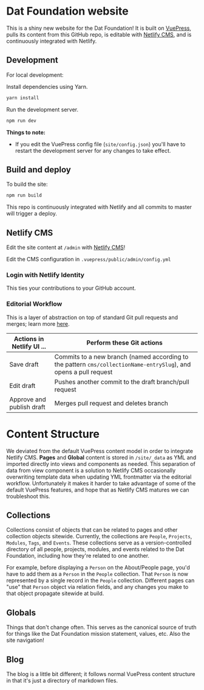 # Dat Foundation website

This is a shiny new website for the Dat Foundation! It is built on [VuePress](https://vuepress.vuejs.org/), pulls its content from this GitHub repo, is editable with [Netlify CMS](https://www.netlifycms.org/), and is continuously integrated with Netlify. 

## Development

For local development:

Install dependencies using Yarn.

```bash 
yarn install
```

Run the development server.

```bash
npm run dev 
```

**Things to note:**
- If you edit the VuePress config file (`site/config.json`) you'll have to restart the development server for any changes to take effect.


## Build and deploy

To build the site: 
```bash
npm run build 
```

This repo is continuously integrated with Netlify and all commits to master will trigger a deploy.


## Netlify CMS

Edit the site content at `/admin` with [Netlify CMS](https://www.netlifycms.org/)!

Edit the CMS configuration in `.vuepress/public/admin/config.yml`


### Login with Netlify Identity
This ties your contributions to your GitHub account.

### Editorial Workflow
This is a layer of abstraction on top of standard Git pull requests and merges; learn more [here](https://www.netlifycms.org/docs/configuration-options/#publish-mode).

| Actions in Netlify UI ... | Perform these Git actions                                                                                         |
| ------------------------- | ----------------------------------------------------------------------------------------------------------------- |
| Save draft                | Commits to a new branch (named according to the pattern `cms/collectionName-entrySlug`), and opens a pull request |
| Edit draft                | Pushes another commit to the draft branch/pull request                                                            |
| Approve and publish draft | Merges pull request and deletes branch                                                                            |


# Content Structure
We deviated from the default VuePress content model in order to integrate Netlify CMS. **Pages** and **Global** content is stored in `/site/_data` as YML and imported directly into views and components as needed. This separation of data from view component is a solution to Netlify CMS occasionally overwriting template data when updating YML frontmatter via the editorial workflow. Unfortunately it makes it harder to take advantage of some of the default VuePress features, and hope that as Netlify CMS matures we can troubleshoot this.


## Collections
Collections consist of objects that can be related to pages and other collection objects sitewide. Currently, the collections are `People`, `Projects`, `Modules`, `Tags`, and `Events`. These collections serve as a version-controlled directory of all people, projects, modules, and events related to the Dat Foundation, including how they're related to one another.

For example, before displaying a `Person` on the About/People page, you'd have to add them as a `Person` in the `People` collection. That `Person` is now represented by a single record in the `People` collection. Different pages can "use" that `Person` object via relation fields, and any changes you make to that object propagate sitewide at build.

## Globals
Things that don't change often. This serves as the canonical source of truth for things like the Dat Foundation mission statement, values, etc. Also the site navigation!

## Blog
The blog is a little bit different; it follows normal VuePress content structure in that it's just a directory of markdown files.

